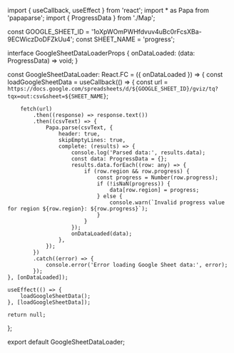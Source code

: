 import { useCallback, useEffect } from 'react';
import * as Papa from 'papaparse';
import { ProgressData } from './Map';

const GOOGLE_SHEET_ID = '1oXpWOmPWHfdvuv4uBc0rFcsXBa-9ECWiczDoDFZkUu4';
const SHEET_NAME = 'progress';

interface GoogleSheetDataLoaderProps {
    onDataLoaded: (data: ProgressData) => void;
}

const GoogleSheetDataLoader: React.FC<GoogleSheetDataLoaderProps> = ({ onDataLoaded }) => {
    const loadGoogleSheetData = useCallback(() => {
        const url = `https://docs.google.com/spreadsheets/d/${GOOGLE_SHEET_ID}/gviz/tq?tqx=out:csv&sheet=${SHEET_NAME}`;

        fetch(url)
            .then((response) => response.text())
            .then((csvText) => {
                Papa.parse(csvText, {
                    header: true,
                    skipEmptyLines: true,
                    complete: (results) => {
                        console.log('Parsed data:', results.data);
                        const data: ProgressData = {};
                        results.data.forEach((row: any) => {
                            if (row.region && row.progress) {
                                const progress = Number(row.progress);
                                if (!isNaN(progress)) {
                                    data[row.region] = progress;
                                } else {
                                    console.warn(`Invalid progress value for region ${row.region}: ${row.progress}`);
                                }
                            }
                        });
                        onDataLoaded(data);
                    },
                });
            })
            .catch((error) => {
                console.error('Error loading Google Sheet data:', error);
            });
    }, [onDataLoaded]);

    useEffect(() => {
        loadGoogleSheetData();
    }, [loadGoogleSheetData]);

    return null;
};

export default GoogleSheetDataLoader;

